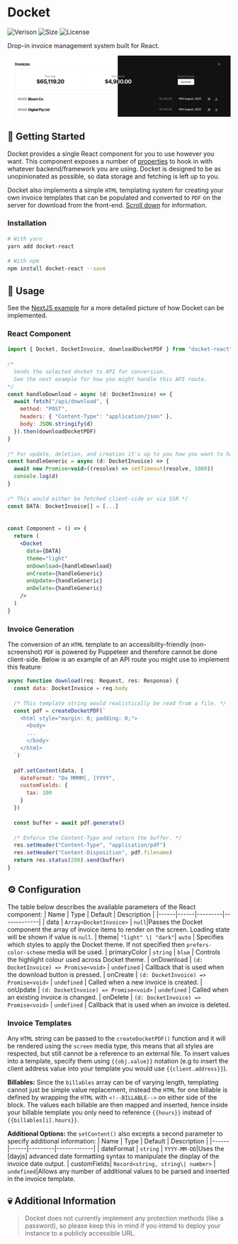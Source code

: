 # Docket

![Verison](https://img.shields.io/npm/v/docket-react)
![Size](https://img.shields.io/bundlephobia/minzip/docket-react)
![License](https://img.shields.io/npm/l/docket-react)

Drop-in invoice management system built for React.

![Cover Photo](snapshot.png)

## 🚀 Getting Started
Docket provides a single React component for you to use however you want. This component exposes a number of [properties](#⚙️-configuration) to hook in with whatever backend/framework you are using. Docket is designed to be as unopinionated as possible, so data storage and fetching is left up to you.

Docket also implements a simple `HTML` templating system for creating your own invoice templates that can be populated and converted to `PDF` on the server for download from the front-end. [Scroll down](#invoice-generation) for information.

### Installation
```bash
# With yarn
yarn add docket-react

# With npm
npm install docket-react --save
```

## 💾 Usage
See the [NextJS example](https://github.com/robbiesymonds/Docket/tree/main/examples/next-js) for a more detailed picture of how Docket can be implemented.
### React Component
```jsx
import { Docket, DocketInvoice, downloadDocketPDF } from "docket-react"

/*
  Sends the selected docket to API for conversion. 
  See the next example for how you might handle this API route.
*/
const handleDownload = async (d: DocketInvoice) => {
  await fetch("/api/download", {
    method: "POST",
    headers: { "Content-Type": "application/json" },
    body: JSON.stringify(d)
  }).then(downloadDocketPDF)
}

/* For update, deletion, and creation it's up to you how you want to handle this! */
const handleGeneric = async (d: DocketInvoice) => {
  await new Promise<void>((resolve) => setTimeout(resolve, 1000))
  console.log(d)
}

/* This would either be fetched client-side or via SSR */
const DATA: DocketInvoice[] = [...]


const Component = () => {
  return (
    <Docket
      data={DATA}
      theme="light"
      onDownload={handleDownload}
      onCreate={handleGeneric}
      onUpdate={handleGeneric}
      onDelete={handleGeneric}
    />
  )
}
```


### Invoice Generation
The conversion of an `HTML` template to an accessiblity-friendly (non-screenshot) `PDF` is powered by Puppeteer and therefore cannot be done client-side. Below is an example of an API route you might use to implement this feature:
```js
async function download(req: Request, res: Response) {
  const data: DocketInvoice = req.body
  
  /* This template string would realistically be read from a file. */
  const pdf = createDocketPDF(`
    <html style="margin: 0; padding: 0;">
      <body>
      ...
      </body>
    </html>
  `)

  pdf.setContent(data, {
    dateFormat: "Do MMMM[, ]YYYY",
    customFields: {
      tax: 100
    }
  })

  const buffer = await pdf.generate()

  /* Enforce the Content-Type and return the buffer. */
  res.setHeader("Content-Type", "application/pdf")
  res.setHeader("Content-Disposition", pdf.filename)
  return res.status(200).send(buffer)
}
```

## ⚙️ Configuration
The table below describes the available parameters of the React component:
| Name | Type | Default | Description |
|------|------|---------|-------------|
| data | `Array<DocketInvoice>` | `null`|Passes the Docket component the array of invoice items to render on the screen. Loading state will be shown if value is `null`.
| theme| `"light" \| "dark"`| `auto` | Specifies which styles to apply the Docket theme. If not specified then `prefers-color-scheme` media will be used.
| primaryColor | `string` | `blue` | Controls the highlight colour used across Docket theme.
| onDownload | `(d: DocketInvoice) => Promise<void>` | `undefined` | Callback that is used when the download button is pressed.
| onCreate | `(d: DocketInvoice) => Promise<void>` | `undefined` | Called when a new invoice is created.
| onUpdate | `(d: DocketInvoice) => Promise<void>` | `undefined` | Called when an existing invoice is changed.
| onDelete | `(d: DocketInvoice) => Promise<void>` | `undefined` | Callback that is used when an invoice is deleted.

### Invoice Templates
Any `HTML` string can be passed to the `createDocketPDF()` function and it will be rendered using the `screen` media type, this means that all styles are respected, but still cannot be a reference to an external file. To insert values into a template, specify them using `{{obj.value}}` notation (e.g to insert the client address value into your template you would use `{{client.address}}`).

**Billables:**
Since the `billables` array can be of varying length, templating cannot just be simple value replacement, instead the `HTML` for one billable is defined by wrapping the `HTML` with `<!--BILLABLE-->` on either side of the block. The values each billable are then mapped and inserted, hence inside your billable template you only need to reference `{{hours}}` instead of `{{billables[i].hours}}`.

**Additional Options:** the `setContent()` also excepts a second parameter to specify additional information:
| Name | Type | Default | Description |
|------|------|---------|-------------|
| dateFormat | `string` | `YYYY-MM-DD`|Uses the [dayjs] advanced date formatting syntax to manipulate the display of the invoice date output.
| customFields| `Record<string, string\| number>` | `undefined`|Allows any number of additional values to be parsed and inserted in the invoice template.


## 💀 Additional Information
>Docket does not currently implement any protection methods (like a password), so please keep this in mind if you intend to deploy your instance to a publicly accessible URL.